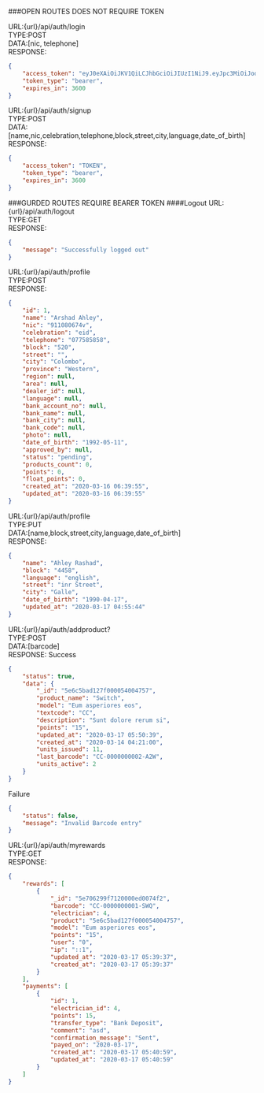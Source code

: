 ###OPEN ROUTES DOES NOT REQUIRE TOKEN

URL:{url}/api/auth/login  
TYPE:POST  
DATA:[nic, telephone]  
RESPONSE:
```json
{
    "access_token": "eyJ0eXAiOiJKV1QiLCJhbGciOiJIUzI1NiJ9.eyJpc3MiOiJodHRwOlwvXC9sb2NhbGhvc3RcL2NoXC9hcGlcL2F1dGhcL2xvZ2luIiwiaWF0IjoxNTg0NDI0NDUxLCJleHAiOjE1ODQ0MjgwNTEsIm5iZiI6MTU4NDQyNDQ1MSwianRpIjoiU1pIQkpzN2V4RU4ya2MxNyIsInN1YiI6NCwicHJ2IjoiZGI0YTc5MzQ3MTZhZWUyMTA3ZTNmNGIwNGU3MTQ0YWNlNTUxNWU4ZCJ9.cLqUlUANoBNXo3X7ONfpf6CtkPpaQYf4zKG0vb8ERk8",
    "token_type": "bearer",
    "expires_in": 3600
}
```

URL:{url}/api/auth/signup  
TYPE:POST  
DATA:[name,nic,celebration,telephone,block,street,city,language,date_of_birth]  
RESPONSE:
```json
{
    "access_token": "TOKEN",
    "token_type": "bearer",
    "expires_in": 3600
}
```

###GURDED ROUTES REQUIRE BEARER TOKEN
####Logout
URL:{url}/api/auth/logout  
TYPE:GET  
RESPONSE:
```json
{
    "message": "Successfully logged out"
}
```    

URL:{url}/api/auth/profile  
TYPE:POST  
RESPONSE:
```json
{
    "id": 1,
    "name": "Arshad Ahley",
    "nic": "911080674v",
    "celebration": "eid",
    "telephone": "077585858",
    "block": "520",
    "street": "",
    "city": "Colombo",
    "province": "Western",
    "region": null,
    "area": null,
    "dealer_id": null,
    "language": null,
    "bank_account_no": null,
    "bank_name": null,
    "bank_city": null,
    "bank_code": null,
    "photo": null,
    "date_of_birth": "1992-05-11",
    "approved_by": null,
    "status": "pending",
    "products_count": 0,
    "points": 0,
    "float_points": 0,
    "created_at": "2020-03-16 06:39:55",
    "updated_at": "2020-03-16 06:39:55"
}
```

URL:{url}/api/auth/profile  
TYPE:PUT  
DATA:[name,block,street,city,language,date_of_birth]  
RESPONSE:
```json
{
    "name": "Ahley Rashad",
    "block": "4458",
    "language": "english",
    "street": "inr Street",
    "city": "Galle",
    "date_of_birth": "1990-04-17",
    "updated_at": "2020-03-17 04:55:44"
}
```

URL:{url}/api/auth/addproduct?  
TYPE:POST  
DATA:[barcode]  
RESPONSE:
Success
```json
{
    "status": true,
    "data": {
        "_id": "5e6c5bad127f000054004757",
        "product_name": "Switch",
        "model": "Eum asperiores eos",
        "textcode": "CC",
        "description": "Sunt dolore rerum si",
        "points": "15",
        "updated_at": "2020-03-17 05:50:39",
        "created_at": "2020-03-14 04:21:00",
        "units_issued": 11,
        "last_barcode": "CC-0000000002-A2W",
        "units_active": 2
    }
}  
```
Failure
```json
{
    "status": false,
    "message": "Invalid Barcode entry"
}  
```
URL:{url}/api/auth/myrewards  
TYPE:GET  
RESPONSE:
```json
{
    "rewards": [
        {
            "_id": "5e706299f7120000ed0074f2",
            "barcode": "CC-0000000001-SWQ",
            "electrician": 4,
            "product": "5e6c5bad127f000054004757",
            "model": "Eum asperiores eos",
            "points": "15",
            "user": "0",
            "ip": "::1",
            "updated_at": "2020-03-17 05:39:37",
            "created_at": "2020-03-17 05:39:37"
        }
    ],
    "payments": [
        {
            "id": 1,
            "electrician_id": 4,
            "points": 15,
            "transfer_type": "Bank Deposit",
            "comment": "asd",
            "confirmation_message": "Sent",
            "payed_on": "2020-03-17",
            "created_at": "2020-03-17 05:40:59",
            "updated_at": "2020-03-17 05:40:59"
        }
    ]
}
```

